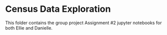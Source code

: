 # Census Data Exploration 
This folder contains the group project Assignment #2 jupyter notebooks for both Ellie and Danielle.
